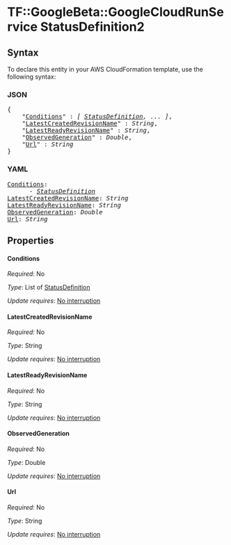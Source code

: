 # TF::GoogleBeta::GoogleCloudRunService StatusDefinition2

## Syntax

To declare this entity in your AWS CloudFormation template, use the following syntax:

### JSON

<pre>
{
    "<a href="#conditions" title="Conditions">Conditions</a>" : <i>[ <a href="statusdefinition.md">StatusDefinition</a>, ... ]</i>,
    "<a href="#latestcreatedrevisionname" title="LatestCreatedRevisionName">LatestCreatedRevisionName</a>" : <i>String</i>,
    "<a href="#latestreadyrevisionname" title="LatestReadyRevisionName">LatestReadyRevisionName</a>" : <i>String</i>,
    "<a href="#observedgeneration" title="ObservedGeneration">ObservedGeneration</a>" : <i>Double</i>,
    "<a href="#url" title="Url">Url</a>" : <i>String</i>
}
</pre>

### YAML

<pre>
<a href="#conditions" title="Conditions">Conditions</a>: <i>
      - <a href="statusdefinition.md">StatusDefinition</a></i>
<a href="#latestcreatedrevisionname" title="LatestCreatedRevisionName">LatestCreatedRevisionName</a>: <i>String</i>
<a href="#latestreadyrevisionname" title="LatestReadyRevisionName">LatestReadyRevisionName</a>: <i>String</i>
<a href="#observedgeneration" title="ObservedGeneration">ObservedGeneration</a>: <i>Double</i>
<a href="#url" title="Url">Url</a>: <i>String</i>
</pre>

## Properties

#### Conditions

_Required_: No

_Type_: List of <a href="statusdefinition.md">StatusDefinition</a>

_Update requires_: [No interruption](https://docs.aws.amazon.com/AWSCloudFormation/latest/UserGuide/using-cfn-updating-stacks-update-behaviors.html#update-no-interrupt)

#### LatestCreatedRevisionName

_Required_: No

_Type_: String

_Update requires_: [No interruption](https://docs.aws.amazon.com/AWSCloudFormation/latest/UserGuide/using-cfn-updating-stacks-update-behaviors.html#update-no-interrupt)

#### LatestReadyRevisionName

_Required_: No

_Type_: String

_Update requires_: [No interruption](https://docs.aws.amazon.com/AWSCloudFormation/latest/UserGuide/using-cfn-updating-stacks-update-behaviors.html#update-no-interrupt)

#### ObservedGeneration

_Required_: No

_Type_: Double

_Update requires_: [No interruption](https://docs.aws.amazon.com/AWSCloudFormation/latest/UserGuide/using-cfn-updating-stacks-update-behaviors.html#update-no-interrupt)

#### Url

_Required_: No

_Type_: String

_Update requires_: [No interruption](https://docs.aws.amazon.com/AWSCloudFormation/latest/UserGuide/using-cfn-updating-stacks-update-behaviors.html#update-no-interrupt)

